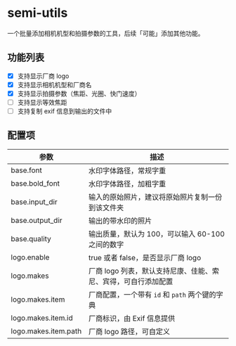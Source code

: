 # semi-utils
一个批量添加相机机型和拍摄参数的工具，后续「可能」添加其他功能。



## 功能列表

- [x] 支持显示厂商 logo
- [x] 支持显示相机机型和厂商名
- [x] 支持显示拍摄参数（焦距、光圈、快门速度）
- [ ] 支持显示等效焦距
- [ ] 支持复制 exif 信息到输出的文件中

## 配置项

| 参数                 | 描述                                                         |
| -------------------- | ------------------------------------------------------------ |
| base.font            | 水印字体路径，常规字重                                       |
| base.bold_font       | 水印字体路径，加粗字重                                       |
| base.input_dir       | 输入的原始照片，建议将原始照片复制一份到该文件夹             |
| base.output_dir      | 输出的带水印的照片                                           |
| base.quality         | 输出质量，默认为 100，可以输入 60-100 之间的数字             |
| logo.enable          | true 或者 false，是否显示厂商 logo                           |
| logo.makes           | 厂商 logo 列表，默认支持尼康、佳能、索尼、宾得，可自行添加配置 |
| logo.makes.item      | 厂商配置，一个带有 `id` 和 `path` 两个键的字典               |
| logo.makes.item.id   | 厂商标识，由 Exif 信息提供                                   |
| logo.makes.item.path | 厂商 logo 路径，可自定义                                     |

